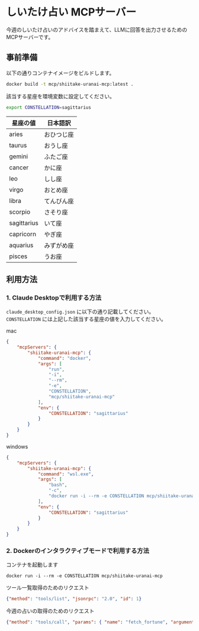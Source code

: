 # しいたけ占い MCPサーバー

今週のしいたけ占いのアドバイスを踏まえて、LLMに回答を出力させるためのMCPサーバーです。  

## 事前準備

以下の通りコンテナイメージをビルドします。  

```bash
docker build -t mcp/shiitake-uranai-mcp:latest .
```

該当する星座を環境変数に設定してください。  

```bash
export CONSTELLATION=sagittarius
```

| 星座の値 | 日本語訳 |
|------|--------|
| aries | おひつじ座 |
| taurus | おうし座 |
| gemini | ふたご座 |
| cancer | かに座 |
| leo | しし座 |
| virgo | おとめ座 |
| libra | てんびん座 |
| scorpio | さそり座 |
| sagittarius | いて座 |
| capricorn | やぎ座 |
| aquarius | みずがめ座 |
| pisces | うお座 |

## 利用方法

### 1. Claude Desktopで利用する方法

`claude_desktop_config.json` に以下の通り記載してください。  
`CONSTELLATION` には上記した該当する星座の値を入力してください。  

mac

```json
{
    "mcpServers": {
        "shiitake-uranai-mcp": {
            "command": "docker",
            "args": [
                "run",
                "-i",
                "--rm",
                "-e",
                "CONSTELLATION",
                "mcp/shiitake-uranai-mcp"
            ],
            "env": {
                "CONSTELLATION": "sagittarius"
            }
        }
    }
}
```

windows

```json
{
    "mcpServers": {
        "shiitake-uranai-mcp": {
            "command": "wsl.exe",
            "args": [
                "bash",
                "-c",
                "docker run -i --rm -e CONSTELLATION mcp/shiitake-uranai-mcp"
            ],
            "env": {
                "CONSTELLATION": "sagittarius"
            }
        }
    }
}
```


### 2. Dockerのインタラクティブモードで利用する方法

コンテナを起動します

```shell
docker run -i --rm -e CONSTELLATION mcp/shiitake-uranai-mcp
```

ツール一覧取得のためのリクエスト

```json
{"method": "tools/list", "jsonrpc": "2.0", "id": 1}
```

今週の占いの取得のためのリクエスト

```json
{"method": "tools/call", "params": { "name": "fetch_fortune", "arguments": null }, "jsonrpc": "2.0", "id": 2}
```